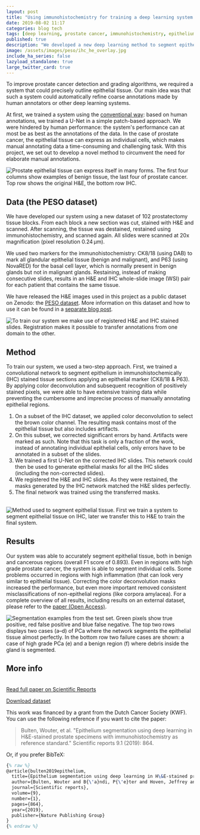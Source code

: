 ```yaml
---
layout: post
title: "Using immunohistochemistry for training a deep learning system to segment epithelial tissue"
date: 2019-08-02 11:17
categories: blog tech
tags: [deep learning, prostate cancer, immunohistochemistry, epithelium segmentation]
published: true
description: "We developed a new deep learning method to segment epithelial tissue in digitized hematoxylin and eosin (H&E) stained prostatectomy slides using immunohistochemistry (IHC) as reference standard."
image: /assets/images/peso/ihc_he_overlay.jpg
include_ha_series: false
lazyload_standalone: true
large_twitter_card: true
---
```


To improve prostate cancer detection and grading algorithms, we required a system that could precisely outline epithelial tissue. Our main idea was that such a system could automatically refine coarse annotations made by human annotators or other deep learning systems.

At first, we trained a system using the [conventional way](/blog/tech/epithelium-segmentation-using-deep-learning/): based on human annotations, we trained a U-Net in a simple patch-based approach. We were hindered by human performance: the system's performance can at most be as best as the annotations of the data. In the case of prostate cancer, the epithelial tissue can express as individual cells, which makes manual annotating data a time-consuming and challenging task. With this project, we set out to develop a novel method to circumvent the need for elaborate manual annotations.

<img class="lazyload" data-src="/assets/images/peso/dataset_examples_2rows-min.jpg" style="max-width: 100%;" alt="Prostate epithelial tissue can express itself in many forms. The first four columns show examples of benign tissue, the last four of prostate cancer. Top row shows the original H&E, the bottom row IHC.">


## Data (the PESO dataset)

We have developed our system using a new dataset of 102 prostatectomy tissue blocks. From each block a new section was cut, stained with H&E and scanned. After scanning, the tissue was destained, restained using immunohistochemistry, and scanned again. All slides were scanned at 20x magnification (pixel resolution 0.24 μm).

We used two markers for the immunohistochemistry: CK8/18 (using DAB) to mark all glandular epithelial tissue (benign and malignant), and P63 (using NovaRED) for the basal cell layer, which is normally present in benign glands but not in malignant glands. Restaining, instead of making consecutive slides, results in an H&E and IHC whole-slide image (WSI) pair for each patient that contains the same tissue.

We have released the H&E images used in this project as a public dataset on Zenodo: the [PESO dataset](https://zenodo.org/record/1485967#.XT8F0ugzb8A). More information on this dataset and how to use it can be found in a [separate blog post](/blog/tech/peso-dataset-whole-slide-image-prosate-cancer/).

<img class="lazyload" data-src="/assets/images/peso/ihc_he_overlay.jpg" style="max-width: 100%;" alt="To train our system we make use of registered H&E and IHC stained slides. Registration makes it possible to transfer annotations from one domain to the other.">


## Method

To train our system, we used a two-step approach. First, we trained a convolutional network to segment epithelium in immunohistochemically (IHC) stained tissue sections applying an epithelial marker (CK8/18 & P63). By applying color deconvolution and subsequent recognition of positively stained pixels, we were able to have extensive training data while preventing the cumbersome and imprecise process of manually annotating epithelial regions.

1. On a subset of the IHC dataset, we applied color deconvolution to select the brown color channel. The resulting mask contains most of the epithelial tissue but also includes artifacts.
2. On this subset, we corrected significant errors by hand. Artifacts were marked as such. Note that this task is only a fraction of the work, instead of annotating individual epithelial cells, only errors have to be annotated in a subset of the slides.
3. We trained a first U-Net on the corrected IHC slides. This network could then be used to generate epithelial masks for all the IHC slides (including the non-corrected slides).
4. We registered the H&E and IHC slides. As they were restained, the masks generated by the IHC network matched the H&E slides perfectly.
5. The final network was trained using the transferred masks.

<br>

<img class="lazyload" data-src="/assets/images/peso/epithelium_segmentation_algorithm.png" style="max-width: 100%;" alt="Method used to segment epithelial tissue. First we train a system to segment epithelial tissue on IHC, later we transfer this to H&E to train the final system.">

## Results

Our system was able to accurately segment epithelial tissue, both in benign and cancerous regions (overall F1 score of 0.893). Even in regions with high grade prostate cancer, the system is able to segment individual cells. Some problems occurred in regions with high inflammation (that can look very similar to epithelial tissue). Correcting the color deconvolution masks increased the performance, but even more important removed consistent misclassifications of non-epithelial regions (like corpora amylacea). For a complete overview of all results, including results on an external dataset, please refer to the [paper (Open Access)](https://www.nature.com/articles/s41598-018-37257-4).



<img class="lazyload" data-src="/assets/images/peso/epithelium_testset_results.jpg" style="max-width: 100%;" alt="Segmentation examples from the test set. Green pixels show true positive, red false positive and blue false negative. The top two rows displays two cases (a–d) of PCa where the network segments the epithelial tissue almost perfectly. In the bottom row two failure cases are shown: a case of high grade PCa (e) and a benign region (f) where debris inside the gland is segmented.">

## More info

<br><a href="https://www.nature.com/articles/s41598-018-37257-4" class="btn btn-primary">Read full paper on Scientific Reports</a>

<a href="https://doi.org/10.5281/zenodo.1485966" class="btn btn-primary">Download dataset</a>

This work was financed by a grant from the Dutch Cancer Society (KWF). You can use the following reference if you want to cite the paper:

> Bulten, Wouter, et al. "Epithelium segmentation using deep learning in H&E-stained prostate specimens with immunohistochemistry as reference standard." Scientific reports 9.1 (2019): 864.

Or, if you prefer BibTeX:

```tex
{% raw %}
@article{bulten2019epithelium,
  title={Epithelium segmentation using deep learning in H\&E-stained prostate specimens with immunohistochemistry as reference standard},
  author={Bulten, Wouter and B{\'a}ndi, P{\'e}ter and Hoven, Jeffrey and van de Loo, Rob and Lotz, Johannes and Weiss, Nick and van der Laak, Jeroen and van Ginneken, Bram and Hulsbergen-van de Kaa, Christina and Litjens, Geert},
  journal={Scientific reports},
  volume={9},
  number={1},
  pages={864},
  year={2019},
  publisher={Nature Publishing Group}
}
{% endraw %}
```
